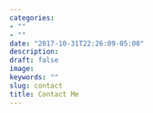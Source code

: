 ```yaml
---
categories:
- ""
- ""
date: "2017-10-31T22:26:09-05:00"
description:
draft: false
image: 
keywords: ""
slug: contact
title: Contact Me
---
```


